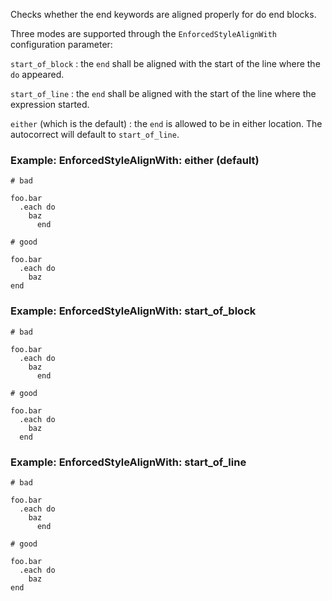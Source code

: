 Checks whether the end keywords are aligned properly for do
end blocks.

Three modes are supported through the `EnforcedStyleAlignWith`
configuration parameter:

`start_of_block` : the `end` shall be aligned with the
start of the line where the `do` appeared.

`start_of_line` : the `end` shall be aligned with the
start of the line where the expression started.

`either` (which is the default) : the `end` is allowed to be in either
location. The autocorrect will default to `start_of_line`.

### Example: EnforcedStyleAlignWith: either (default)
    # bad

    foo.bar
      .each do
        baz
          end

    # good

    foo.bar
      .each do
        baz
    end

### Example: EnforcedStyleAlignWith: start_of_block
    # bad

    foo.bar
      .each do
        baz
          end

    # good

    foo.bar
      .each do
        baz
      end

### Example: EnforcedStyleAlignWith: start_of_line
    # bad

    foo.bar
      .each do
        baz
          end

    # good

    foo.bar
      .each do
        baz
    end
